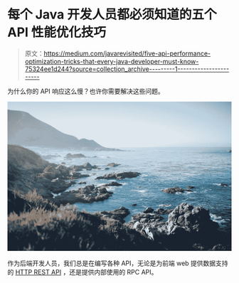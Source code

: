 # 每个 Java 开发人员都必须知道的五个 API 性能优化技巧

> 原文：<https://medium.com/javarevisited/five-api-performance-optimization-tricks-that-every-java-developer-must-know-75324ee1d244?source=collection_archive---------1----------------------->

为什么你的 API 响应这么慢？也许你需要解决这些问题。

![](img/696968dd6ca11698420f8c4294aa9654.png)

作为后端开发人员，我们总是在编写各种 API，无论是为前端 web 提供数据支持的 [HTTP REST API](/javarevisited/top-10-rest-interview-questions-for-java-and-spring-developers-1611e3b78029) ，还是提供内部使用的 RPC API。